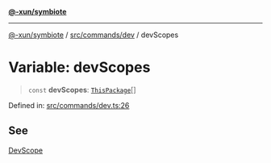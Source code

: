 [**@-xun/symbiote**](../../../../README.md)

***

[@-xun/symbiote](../../../../README.md) / [src/commands/dev](../README.md) / devScopes

# Variable: devScopes

> `const` **devScopes**: [`ThisPackage`](../../../configure/enumerations/ThisPackageGlobalScope.md#thispackage)[]

Defined in: [src/commands/dev.ts:26](https://github.com/Xunnamius/symbiote/blob/83ef2df2474c2254d82f0b3ae0574d283c20aaeb/src/commands/dev.ts#L26)

## See

[DevScope](../../../configure/enumerations/ThisPackageGlobalScope.md)
